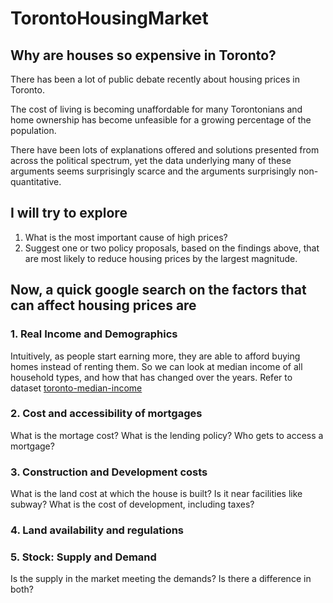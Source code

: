 # TorontoHousingMarket
## Why are houses so expensive in Toronto? 

There has been a lot of public debate recently about housing prices in Toronto. 

The cost of living is becoming unaffordable for many Torontonians and home ownership has become unfeasible for a growing percentage of the population. 

There have been lots of explanations offered and solutions presented from across the political spectrum, yet the data underlying many of these arguments seems surprisingly scarce and the arguments surprisingly non-quantitative. 

## I will try to explore 
1. What is the most important cause of high prices? 
2. Suggest one or two policy proposals, based on the findings above, that are most likely to reduce housing prices by the largest magnitude. 


## Now, a quick google search on the factors that can affect housing prices are 
### 1. Real Income and Demographics
Intuitively, as people start earning more, they are able to afford buying homes instead of renting them. So we can look at median income of all household types, and how that has changed over the years. Refer to dataset [toronto-median-income](datasets/toronto-median-income.csv)

### 2. Cost and accessibility of mortgages
What is the mortage cost? What is the lending policy? Who gets to access a mortgage? 

### 3. Construction and Development costs
What is the land cost at which the house is built? Is it near facilities like subway? What is the cost of development, including taxes? 


### 4. Land availability and regulations

### 5. Stock: Supply and Demand
Is the supply in the market meeting the demands? Is there a difference in both? 





